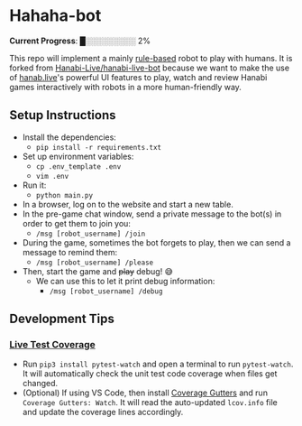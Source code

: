 # Hahaha-bot

**Current Progress**: █░░░░░░░░░ 2%

This repo will implement a mainly [rule-based](https://docs.google.com/document/d/1u4PzGPzN3h79s0QLlejsM6-_m80oemAnbhTrTwXmOL0/edit) robot to play with humans. It is forked from [Hanabi-Live/hanabi-live-bot](https://github.com/Hanabi-Live/hanabi-live-bot) because we want to make the use of [hanab.live](https://github.com/Hanabi-Live//hanabi-live)'s powerful UI features to play, watch and review Hanabi games interactively with robots in a more human-friendly way.

## Setup Instructions

- Install the dependencies:
  - `pip install -r requirements.txt`
- Set up environment variables:
  - `cp .env_template .env`
  - `vim .env`
- Run it:
  - `python main.py`
- In a browser, log on to the website and start a new table.
- In the pre-game chat window, send a private message to the bot(s) in order to get them to join you:
  - `/msg [robot_username] /join`
- During the game, sometimes the bot forgets to play, then we can send a message to remind them:
  - `/msg [robot_username] /please`
- Then, start the game and ~~play~~ debug! :sweat_smile:
  - We can use this to let it print debug information: 
    - `/msg [robot_username] /debug`

## Development Tips

### [Live Test Coverage](https://jasonstitt.com/perfect-python-live-test-coverage)
- Run `pip3 install pytest-watch` and open a terminal to run `pytest-watch`. It will automatically check the unit test code coverage when files get changed.
- (Optional) If using VS Code, then install [Coverage Gutters](https://marketplace.visualstudio.com/items?itemName=ryanluker.vscode-coverage-gutters) and run `Coverage Gutters: Watch`. It will read the auto-updated `lcov.info` file and update the coverage lines accordingly.
